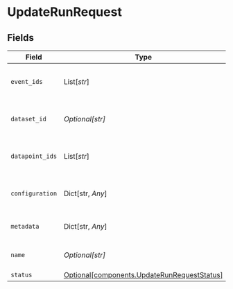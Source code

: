 # UpdateRunRequest


## Fields

| Field                                                                                            | Type                                                                                             | Required                                                                                         | Description                                                                                      |
| ------------------------------------------------------------------------------------------------ | ------------------------------------------------------------------------------------------------ | ------------------------------------------------------------------------------------------------ | ------------------------------------------------------------------------------------------------ |
| `event_ids`                                                                                      | List[*str*]                                                                                      | :heavy_minus_sign:                                                                               | Additional sessions/events to associate with this run                                            |
| `dataset_id`                                                                                     | *Optional[str]*                                                                                  | :heavy_minus_sign:                                                                               | The UUID of the dataset this run is associated with                                              |
| `datapoint_ids`                                                                                  | List[*str*]                                                                                      | :heavy_minus_sign:                                                                               | Additional datapoints to associate with this run                                                 |
| `configuration`                                                                                  | Dict[str, *Any*]                                                                                 | :heavy_minus_sign:                                                                               | The configuration being used for this run                                                        |
| `metadata`                                                                                       | Dict[str, *Any*]                                                                                 | :heavy_minus_sign:                                                                               | Additional metadata for the run                                                                  |
| `name`                                                                                           | *Optional[str]*                                                                                  | :heavy_minus_sign:                                                                               | The name of the run to be displayed                                                              |
| `status`                                                                                         | [Optional[components.UpdateRunRequestStatus]](../../models/components/updaterunrequeststatus.md) | :heavy_minus_sign:                                                                               | N/A                                                                                              |